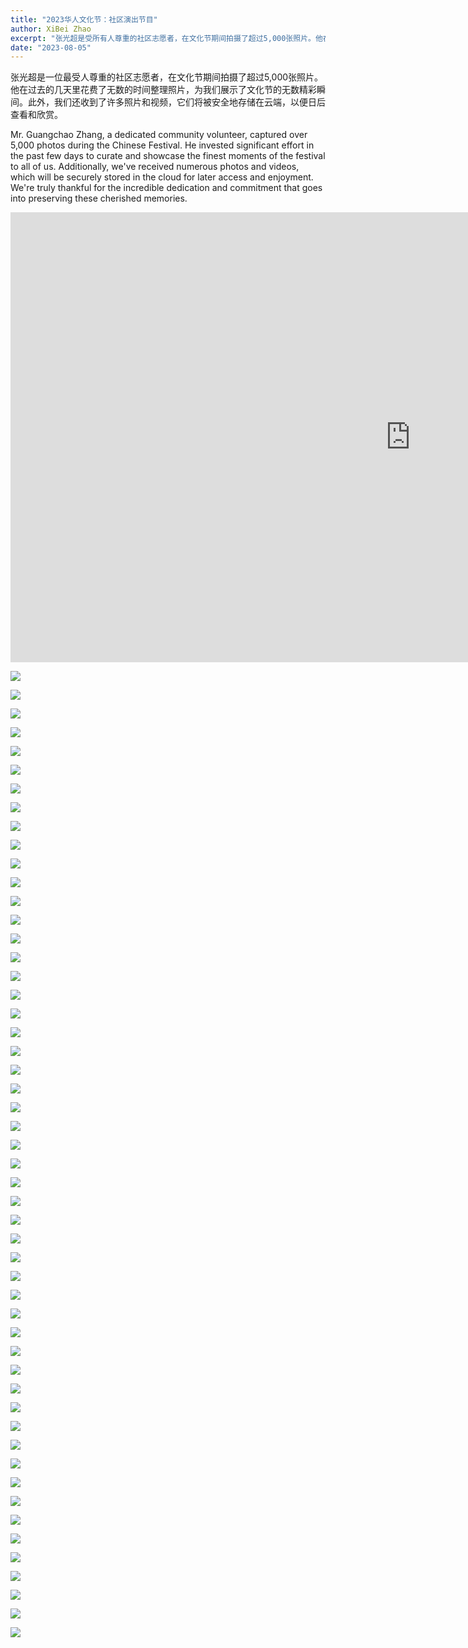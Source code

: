 ```yaml
---
title: "2023华人文化节：社区演出节目"
author: XiBei Zhao
excerpt: "张光超是受所有人尊重的社区志愿者，在文化节期间拍摄了超过5,000张照片。他在过去的几天里花费了无数的时间整理照片，为我们展示了文化节的无数精彩瞬间。此外，我们还收到了许多照片和视频，它们将被安全地存储在云端，以便日后查看和欣赏。"
date: "2023-08-05"
---
```


张光超是一位最受人尊重的社区志愿者，在文化节期间拍摄了超过5,000张照片。他在过去的几天里花费了无数的时间整理照片，为我们展示了文化节的无数精彩瞬间。此外，我们还收到了许多照片和视频，它们将被安全地存储在云端，以便日后查看和欣赏。

Mr. Guangchao Zhang, a dedicated community volunteer, captured over 5,000 photos during the Chinese Festival. He invested significant effort in the past few days to curate and showcase the finest moments of the festival to all of us. Additionally, we've received numerous photos and videos, which will be securely stored in the cloud for later access and enjoyment. We're truly thankful for the incredible dedication and commitment that goes into preserving these cherished memories.

<iframe width="1280" height="720" src="https://www.youtube.com/embed/wWoR1TD-_bA" title="2023 Chinese Festival -- Stage Performances" frameborder="0" allow="accelerometer; autoplay; clipboard-write; encrypted-media; gyroscope; picture-in-picture; web-share" allowfullscreen></iframe>

![](https://res.cloudinary.com/dhngj18do/image/upload/f_auto,q_auto/v1/images/363949859_278901088108314_7204562333433228872_n)

![](https://res.cloudinary.com/dhngj18do/image/upload/f_auto,q_auto/v1/images/366334085_278901148108308_5124883578979428135_n)

![](https://res.cloudinary.com/dhngj18do/image/upload/f_auto,q_auto/v1/images/366276477_278901121441644_4207222924573022965_n)

![](https://res.cloudinary.com/dhngj18do/image/upload/f_auto,q_auto/v1/images/364063459_278902431441513_5558776224334093195_n)

![](https://res.cloudinary.com/dhngj18do/image/upload/f_auto,q_auto/v1/images/363922003_278902454774844_1557794874345275256_n)

![](https://res.cloudinary.com/dhngj18do/image/upload/f_auto,q_auto/v1/images/363830748_278902404774849_7646515899325835542_n)

![](https://res.cloudinary.com/dhngj18do/image/upload/f_auto,q_auto/v1/images/366838077_278903104774779_6486071328183203683_n)

![](https://res.cloudinary.com/dhngj18do/image/upload/f_auto,q_auto/v1/images/364068228_278903251441431_1513379893324939599_n)

![](https://res.cloudinary.com/dhngj18do/image/upload/f_auto,q_auto/v1/images/364130789_278903204774769_5308440824798658304_n)

![](https://res.cloudinary.com/dhngj18do/image/upload/f_auto,q_auto/v1/images/363977328_278903171441439_8003127833339338484_n)

![](https://res.cloudinary.com/dhngj18do/image/upload/f_auto,q_auto/v1/images/363943491_278903088108114_409895905191693592_n)

![](https://res.cloudinary.com/dhngj18do/image/upload/f_auto,q_auto/v1/images/363953470_278903161441440_8965499572938296372_n)

![](https://res.cloudinary.com/dhngj18do/image/upload/f_auto,q_auto/v1/images/366905884_278903148108108_4646459050600008079_n)

![](https://res.cloudinary.com/dhngj18do/image/upload/f_auto,q_auto/v1/images/363937421_278903934774696_8532605225792053619_n)

![](https://res.cloudinary.com/dhngj18do/image/upload/f_auto,q_auto/v1/images/363907168_278903898108033_4230181635044417549_n)

![](https://res.cloudinary.com/dhngj18do/image/upload/f_auto,q_auto/v1/images/364071940_278903881441368_8148605697002275751_n)

![](https://res.cloudinary.com/dhngj18do/image/upload/f_auto,q_auto/v1/images/366830983_278903844774705_6219396666558679071_n)

![](https://res.cloudinary.com/dhngj18do/image/upload/f_auto,q_auto/v1/images/366900518_278903981441358_9179723266682093908_n)

![](https://res.cloudinary.com/dhngj18do/image/upload/f_auto,q_auto/v1/images/366829544_278904874774602_359894902420543611_n)

![](https://res.cloudinary.com/dhngj18do/image/upload/f_auto,q_auto/v1/images/364066397_278904914774598_6878603722715257016_n)

![](https://res.cloudinary.com/dhngj18do/image/upload/f_auto,q_auto/v1/images/366909064_278904978107925_982993814869429256_n)

![](https://res.cloudinary.com/dhngj18do/image/upload/f_auto,q_auto/v1/images/364042284_278904941441262_7498342726948473694_n)

![](https://res.cloudinary.com/dhngj18do/image/upload/f_auto,q_auto/v1/images/364143948_278905021441254_1306387294696796455_n)

![](https://res.cloudinary.com/dhngj18do/image/upload/f_auto,q_auto/v1/images/366809247_278904958107927_3475321209179999090_n)

![](https://res.cloudinary.com/dhngj18do/image/upload/f_auto,q_auto/v1/images/363983244_278905711441185_354543624072962194_n)

![](https://res.cloudinary.com/dhngj18do/image/upload/f_auto,q_auto/v1/images/363948294_278905638107859_8164943933605927877_n)

![](https://res.cloudinary.com/dhngj18do/image/upload/f_auto,q_auto/v1/images/363937433_278905948107828_9127734091432565790_n)

![](https://res.cloudinary.com/dhngj18do/image/upload/f_auto,q_auto/v1/images/364017438_278905898107833_2885694142555359390_n)

![](https://res.cloudinary.com/dhngj18do/image/upload/f_auto,q_auto/v1/images/363977492_278905851441171_3675507151439925807_n)

![](https://res.cloudinary.com/dhngj18do/image/upload/f_auto,q_auto/v1/images/366841052_278905881441168_2532068098898628976_n)

![](https://res.cloudinary.com/dhngj18do/image/upload/f_auto,q_auto/v1/images/366829247_278905808107842_3881354543160004632_n)

![](https://res.cloudinary.com/dhngj18do/image/upload/f_auto,q_auto/v1/images/364007414_278905781441178_7535705685877578394_n)

![](https://res.cloudinary.com/dhngj18do/image/upload/f_auto,q_auto/v1/images/363811022_278907191441037_7496511917760235600_n)

![](https://res.cloudinary.com/dhngj18do/image/upload/f_auto,q_auto/v1/images/366889751_278907844774305_6368947910804425812_n)

![](https://res.cloudinary.com/dhngj18do/image/upload/f_auto,q_auto/v1/images/363987479_278907981440958_591826028375106152_n)

![](https://res.cloudinary.com/dhngj18do/image/upload/f_auto,q_auto/v1/images/363722933_278907814774308_1466592148616958494_n)

![](https://res.cloudinary.com/dhngj18do/image/upload/f_auto,q_auto/v1/images/366828329_278907864774303_2344090890339639848_n)

![](https://res.cloudinary.com/dhngj18do/image/upload/f_auto,q_auto/v1/images/366830470_278907868107636_2405796884105678124_n)

![](https://res.cloudinary.com/dhngj18do/image/upload/f_auto,q_auto/v1/images/387176721_311705301494559_5566003592458120960_n)

![](https://res.cloudinary.com/dhngj18do/image/upload/f_auto,q_auto/v1/images/387187988_311705634827859_8760451452403916694_n)

![](https://res.cloudinary.com/dhngj18do/image/upload/f_auto,q_auto/v1/images/387175920_311705134827909_1131356962440774549_n)

![](https://res.cloudinary.com/dhngj18do/image/upload/f_auto,q_auto/v1/images/387184835_311705598161196_7511873952394751769_n)

![](https://res.cloudinary.com/dhngj18do/image/upload/f_auto,q_auto/v1/images/387179163_311706011494488_8313411953289172766_n)

![](https://res.cloudinary.com/dhngj18do/image/upload/f_auto,q_auto/v1/images/387176821_311709824827440_7555041170770598529_n)

![](https://res.cloudinary.com/dhngj18do/image/upload/f_auto,q_auto/v1/images/387187783_311709801494109_748114456263319227_n)

![](https://res.cloudinary.com/dhngj18do/image/upload/f_auto,q_auto/v1/images/391739142_311710058160750_8694159962885847556_n)

![](https://res.cloudinary.com/dhngj18do/image/upload/f_auto,q_auto/v1/images/387188408_311719224826500_7685959979979259393_n)

![](https://res.cloudinary.com/dhngj18do/image/upload/f_auto,q_auto/v1/images/387182128_311719611493128_258852148743152817_n)

![](https://res.cloudinary.com/dhngj18do/image/upload/f_auto,q_auto/v1/images/387836732_311719658159790_8629680456096408961_n)

![](https://res.cloudinary.com/dhngj18do/image/upload/f_auto,q_auto/v1/images/387176809_311719684826454_4171094176553949341_n)

![](https://res.cloudinary.com/dhngj18do/image/upload/f_auto,q_auto/v1/images/387840957_311719811493108_1132245337250384405_n)

![](https://res.cloudinary.com/dhngj18do/image/upload/f_auto,q_auto/v1/images/387169927_311719914826431_4131666514383558180_n)
